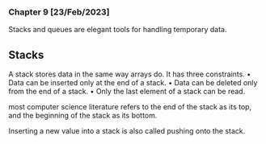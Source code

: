 ### Chapter 9 [23/Feb/2023] 

Stacks and queues are elegant tools for handling temporary data.

## Stacks
A stack stores data in the same way arrays do. It has three constraints.
• Data can be inserted only at the end of a stack.
• Data can be deleted only from the end of a stack.
• Only the last element of a stack can be read.

most computer science literature refers to the end of the stack as its top, and the beginning of the stack as its bottom.

Inserting a new value into a stack is also called pushing onto the stack.